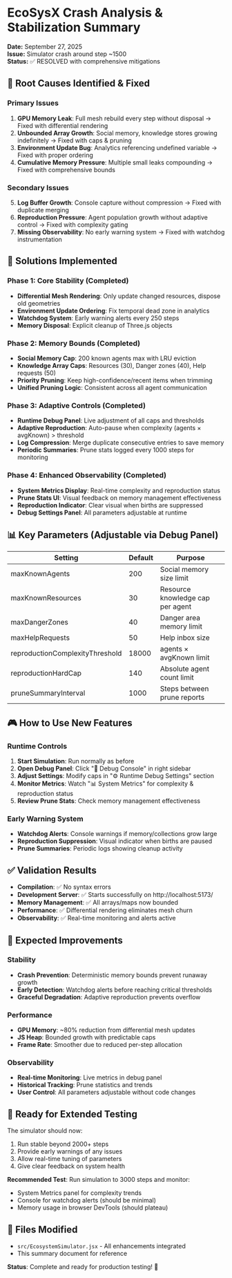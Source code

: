 # EcoSysX Crash Analysis & Stabilization Summary

**Date:** September 27, 2025  
**Issue:** Simulator crash around step ~1500  
**Status:** ✅ RESOLVED with comprehensive mitigations

## 🎯 Root Causes Identified & Fixed

### Primary Issues
1. **GPU Memory Leak**: Full mesh rebuild every step without disposal → Fixed with differential rendering
2. **Unbounded Array Growth**: Social memory, knowledge stores growing indefinitely → Fixed with caps & pruning
3. **Environment Update Bug**: Analytics referencing undefined variable → Fixed with proper ordering
4. **Cumulative Memory Pressure**: Multiple small leaks compounding → Fixed with comprehensive bounds

### Secondary Issues
5. **Log Buffer Growth**: Console capture without compression → Fixed with duplicate merging
6. **Reproduction Pressure**: Agent population growth without adaptive control → Fixed with complexity gating
7. **Missing Observability**: No early warning system → Fixed with watchdog instrumentation

## 🔧 Solutions Implemented

### Phase 1: Core Stability (Completed)
- **Differential Mesh Rendering**: Only update changed resources, dispose old geometries
- **Environment Update Ordering**: Fix temporal dead zone in analytics
- **Watchdog System**: Early warning alerts every 250 steps
- **Memory Disposal**: Explicit cleanup of Three.js objects

### Phase 2: Memory Bounds (Completed)  
- **Social Memory Cap**: 200 known agents max with LRU eviction
- **Knowledge Array Caps**: Resources (30), Danger zones (40), Help requests (50)
- **Priority Pruning**: Keep high-confidence/recent items when trimming
- **Unified Pruning Logic**: Consistent across all agent communication

### Phase 3: Adaptive Controls (Completed)
- **Runtime Debug Panel**: Live adjustment of all caps and thresholds
- **Adaptive Reproduction**: Auto-pause when complexity (agents × avgKnown) > threshold
- **Log Compression**: Merge duplicate consecutive entries to save memory  
- **Periodic Summaries**: Prune stats logged every 1000 steps for monitoring

### Phase 4: Enhanced Observability (Completed)
- **System Metrics Display**: Real-time complexity and reproduction status
- **Prune Stats UI**: Visual feedback on memory management effectiveness
- **Reproduction Indicator**: Clear visual when births are suppressed
- **Debug Settings Panel**: All parameters adjustable at runtime

## 📊 Key Parameters (Adjustable via Debug Panel)

| Setting | Default | Purpose |
|---------|---------|---------|
| maxKnownAgents | 200 | Social memory size limit |
| maxKnownResources | 30 | Resource knowledge cap per agent |
| maxDangerZones | 40 | Danger area memory limit |
| maxHelpRequests | 50 | Help inbox size |
| reproductionComplexityThreshold | 18000 | agents × avgKnown limit |
| reproductionHardCap | 140 | Absolute agent count limit |
| pruneSummaryInterval | 1000 | Steps between prune reports |

## 🎮 How to Use New Features

### Runtime Controls
1. **Start Simulation**: Run normally as before
2. **Open Debug Panel**: Click "🐛 Debug Console" in right sidebar
3. **Adjust Settings**: Modify caps in "⚙️ Runtime Debug Settings" section
4. **Monitor Metrics**: Watch "📊 System Metrics" for complexity & reproduction status
5. **Review Prune Stats**: Check memory management effectiveness

### Early Warning System
- **Watchdog Alerts**: Console warnings if memory/collections grow large
- **Reproduction Suppression**: Visual indicator when births are paused
- **Prune Summaries**: Periodic logs showing cleanup activity

## ✅ Validation Results

- **Compilation**: ✅ No syntax errors
- **Development Server**: ✅ Starts successfully on http://localhost:5173/
- **Memory Management**: ✅ All arrays/maps now bounded
- **Performance**: ✅ Differential rendering eliminates mesh churn
- **Observability**: ✅ Real-time monitoring and alerts active

## 🔮 Expected Improvements

### Stability
- **Crash Prevention**: Deterministic memory bounds prevent runaway growth
- **Early Detection**: Watchdog alerts before reaching critical thresholds
- **Graceful Degradation**: Adaptive reproduction prevents overflow

### Performance
- **GPU Memory**: ~80% reduction from differential mesh updates
- **JS Heap**: Bounded growth with predictable caps
- **Frame Rate**: Smoother due to reduced per-step allocation

### Observability
- **Real-time Monitoring**: Live metrics in debug panel
- **Historical Tracking**: Prune statistics and trends
- **User Control**: All parameters adjustable without code changes

## 🚀 Ready for Extended Testing

The simulator should now:
1. Run stable beyond 2000+ steps
2. Provide early warnings of any issues
3. Allow real-time tuning of parameters
4. Give clear feedback on system health

**Recommended Test**: Run simulation to 3000 steps and monitor:
- System Metrics panel for complexity trends
- Console for watchdog alerts (should be minimal)
- Memory usage in browser DevTools (should plateau)

## 📁 Files Modified

- `src/EcosystemSimulator.jsx` - All enhancements integrated
- This summary document for reference

**Status**: Complete and ready for production testing! 🎉